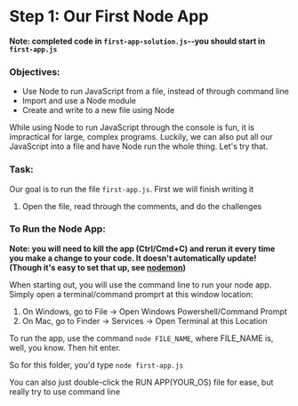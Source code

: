 # Step 1: Our First Node App

**Note: completed code in `first-app-solution.js`--you should start in `first-app.js`**

### Objectives:
- Use Node to run JavaScript from a file, instead of through command line
- Import and use a Node module
- Create and write to a new file using Node

While using Node to run JavaScript through the console is fun, it is impractical for large, complex programs. Luckily, we can also put all our JavaScript into a file and have Node run the whole thing. Let's try that.

### Task:

Our goal is to run the file `first-app.js`. First we will finish writing it

1. Open the file, read through the comments, and do the challenges


### To Run the Node App:

**Note: you will need to kill the app (Ctrl/Cmd+C) and rerun it every time you make a change to your code. It doesn't automatically update! (Though it's easy to set that up, see [nodemon](https://nodemon.io/))**

When starting out, you will use the command line to run your node app. Simply open a terminal/command promprt at this window location:

1. On Windows, go to File -> Open Windows Powershell/Command Prompt
2. On Mac, go to Finder -> Services -> Open Terminal at this Location

To run the app, use the command `node FILE_NAME`, where FILE_NAME is, well, you know. Then hit enter.

So for this folder, you'd type `node first-app.js`

You can also just double-click the RUN APP(YOUR_OS) file for ease, but really try to use command line